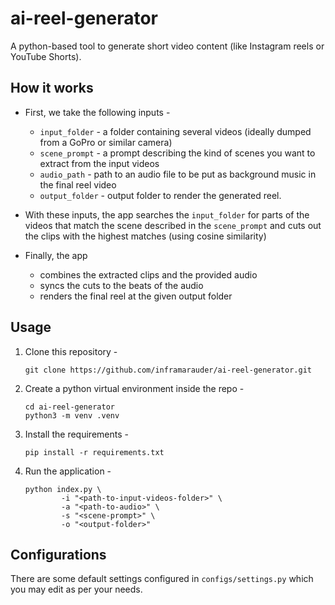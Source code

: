 # ai-reel-generator
A python-based tool to generate short video content (like Instagram reels or YouTube Shorts). 

## How it works
- First, we take the following inputs -
    - `input_folder` -  a folder containing several videos (ideally dumped from a GoPro or similar camera) 
    - `scene_prompt` - a prompt describing the kind of scenes you want to extract from the input videos
    - `audio_path` - path to an audio file to be put as background music in the final reel video
    - `output_folder` - output folder to render the generated reel.
    
- With these inputs, the app searches the `input_folder` for parts of the videos that match the scene described in the `scene_prompt` and cuts out the clips with the highest matches (using cosine similarity)

- Finally, the app 
    - combines the extracted clips and the provided audio 
    - syncs the cuts to the beats of the audio 
    - renders the final reel at the given output folder

## Usage

1. Clone this repository - 
    ```
    git clone https://github.com/inframarauder/ai-reel-generator.git
    ```
2. Create a python virtual environment inside the repo -
    ```
    cd ai-reel-generator
    python3 -m venv .venv
    ```
3. Install the requirements - 
    ```
    pip install -r requirements.txt
    ```
4. Run the application -
    ```
    python index.py \               
            -i "<path-to-input-videos-folder>" \
            -a "<path-to-audio>" \
            -s "<scene-prompt>" \
            -o "<output-folder>"
    ```

## Configurations
There are some default settings configured in `configs/settings.py` which you may edit as per your needs.